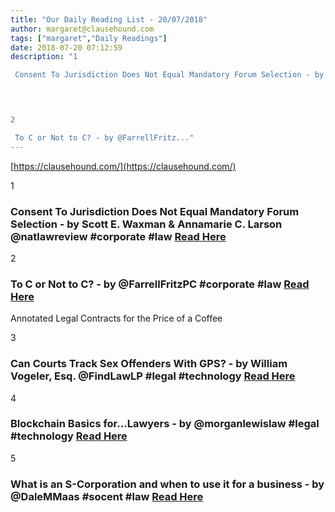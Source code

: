 ```yaml
---
title: "Our Daily Reading List - 20/07/2018"
author: margaret@clausehound.com
tags: ["margaret","Daily Readings"]
date: 2018-07-20 07:12:59
description: "1

 Consent To Jurisdiction Does Not Equal Mandatory Forum Selection - by Scott E. Waxman & Annamarie C. Larson @natlawreview #corporate #law Read Here

 


2

 To C or Not to C? - by @FarrellFritz..."
---
```


[https://clausehound.com/](https://clausehound.com/)

1

###  Consent To Jurisdiction Does Not Equal Mandatory Forum Selection - by Scott E. Waxman & Annamarie C. Larson @natlawreview #corporate #law [Read Here](https://www.natlawreview.com/article/consent-to-jurisdiction-does-not-equal-mandatory-forum-selection)

 

2

###  To C or Not to C? - by @FarrellFritzPC #corporate #law  [Read Here](https://www.jdsupra.com/legalnews/to-c-or-not-to-c-72049/)

Annotated Legal Contracts
for the Price of a Coffee

3

###  Can Courts Track Sex Offenders With GPS? - by William Vogeler, Esq. @FindLawLP #legal #technology [Read Here](https://blogs.findlaw.com/technologist/2018/07/can-courts-track-sex-offenders-with-gps.html)

 

4

###  Blockchain Basics for...Lawyers - by @morganlewislaw #legal #technology [Read Here](https://www.jdsupra.com/legalnews/blockchain-basics-for-lawyers-96740/)

 

5

###  What is an S-Corporation and when to use it for a business - by @DaleMMaas #socent #law [Read Here](https://www.dalemaasatty.com/blog/2018/07/what-is-an-s-corporation-and-when-to-use-it-for-a-business.shtml)

 